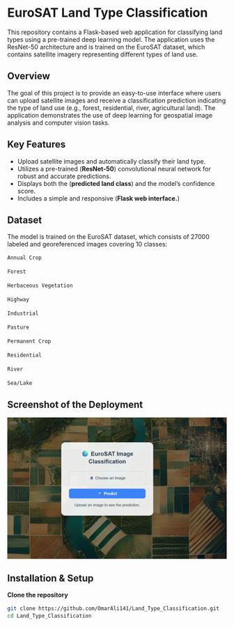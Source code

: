 # EuroSAT Land Type Classification

This repository contains a Flask-based web application for classifying land types using a pre-trained deep learning model. The application uses the ResNet-50 architecture and is trained on the EuroSAT dataset, which contains satellite imagery representing different types of land use.

## Overview
The goal of this project is to provide an easy-to-use interface where users can upload satellite images and receive a classification prediction indicating the type of land use (e.g., forest, residential, river, agricultural land). The application demonstrates the use of deep learning for geospatial image analysis and computer vision tasks.

## Key Features
- Upload satellite images and automatically classify their land type.
- Utilizes a pre-trained (**ResNet-50**) convolutional neural network for robust and accurate predictions.
- Displays both the (**predicted land class**) and the model’s confidence score.
- Includes a simple and responsive (**Flask web interface.**)

## Dataset
The model is trained on the EuroSAT dataset, which consists of 27000 labeled and georeferenced images covering 10 classes:

    Annual Crop

    Forest

    Herbaceous Vegetation

    Highway

    Industrial

    Pasture

    Permanent Crop

    Residential

    River

    Sea/Lake
    
## Screenshot of the Deployment
![Deployment Screenshot](static/Deployment_screenshot.png)

## Installation & Setup

**Clone the repository**  
   ```bash
   git clone https://github.com/OmarAli141/Land_Type_Classification.git
   cd Land_Type_Classification
